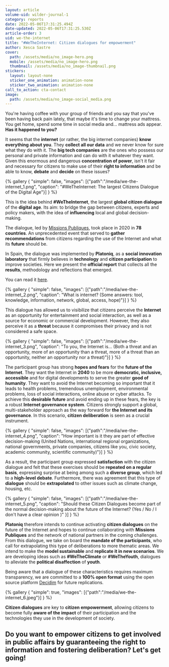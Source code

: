 ```yaml
---
layout: article
volume-uid: wilder-journal-1
category: reports
date: 2022-05-06T17:31:25.494Z
date-updated: 2022-05-06T17:31:25.530Z
article-order: 3
uid: we-the-internet
title: "#WeTheInternet: Citizen dialogues for empowerment"
author: Xesca Sastre
cover:
  path: /assets/media/no_image-hero.png
  mobile: /assets/media/no_image-hero.png
  thumbnail: /assets/media/no_image-thumbnail.png
stickers:
  layout: layout-none
  sticker_one_animation: animation-none
  sticker_two_animation: animation-none
call_to_action: cta-contact
image:
  path: /assets/media/no_image-social_media.png
---
```

You're having coffee with your group of friends and you say that you've been having back pain lately, that maybe it's time to change your mattress. You get home, spend some time in social media and... mattress ads appear. **Has it happened to you?**

It seems that the **internet** (or rather, the big internet companies) **know everything about you**. They **collect all our data** and we never know for sure what they do with it. The **big tech companies** are the ones who possess our personal and private information and can do with it whatever they want. Given this enormous and dangerous **concentration of power**, isn't it fair and necessary for citizens to make use of their **right to information** and be able to know, **debate** and **decide** on these issues?

{% gallery { "simple": false, "images": [{"path":"/media/we-the-internet_1.png", "caption": "#WeTheInternet: The largest Citizens Dialogue of the Digital Age"}] } %}

This is the idea behind **\#WeTheInternet**, the largest **global citizen dialogue** of the **digital age**. Its aim: to bridge the gap between citizens, experts and policy makers, with the idea of **influencing** local and global decision-making.

The dialogue, led by [Missions Publiques](https://missionspubliques.org/?lang=en), took place in 2020 in **78 countries**. An unprecedented event that served to **gather recommendations** from citizens regarding the use of the Internet and what its **future** should be.

In Spain, the dialogue was implemented by **Platoniq**, as a **social innovation laboratory** that firmly believes in **technology** and **citizen participation** to improve societies. Here we present the **official report** that collects all the **results**, methodology and reflections that emerged.

You can read it [here](https://es.scribd.com/document/573096337/WTI-report-EN-v1-1).

{% gallery { "simple": false, "images": [{"path":"/media/we-the-internet_2.png", "caption": "What is internet? (Some answers: tool, knowledge, information, network, global, access, hope)"}] } %}

This dialogue has allowed us to visibilize that citizens perceive the **Internet** as an opportunity for entertainment and social interaction, as well as a source for economic or commercial development. However, they also perceive it as a **threat** because it compromises their privacy and is not considered a safe space.

{% gallery { "simple": false, "images": [{"path":"/media/we-the-internet_3.png", "caption": "To you, the Internet is... (Both a threat and an opportunity, more of an opportunity than a threat, more of a threat than an opportunity, neither an opportunity nor a threat)"}] } %}

The participant group has strong **hopes and fears** for the **future of the Internet**. They want the Internet in **2040** to be more **democratic, inclusive, accessible** and for digital developments to serve the greater **good of humanity**. They want to avoid the Internet becoming so important that it leads to health problems, tremendous unemployment, environmental problems, loss of social interactions, online abuse or cyber attacks. To achieve this **desirable future** and avoid ending up in these fears, the key is a robust **Internet governance system**. Citizens strongly support a global, multi-stakeholder approach as the way forward for **the Internet and its governance**. In this scenario, **citizen deliberation** is seen as a crucial instrument.

{% gallery { "simple": false, "images": [{"path":"/media/we-the-internet_4.png", "caption": "How important is it they are part of effective decision-making (United Nations, international regional organizations, national governments, private companies, citizens like you, civic society, academic community, scientific community)"}] } %}

As a result, the participant group expressed **satisfaction** with the citizen dialogue and felt that these exercises should be **repeated on a regular basis**, expressing surprise at being among such a **diverse group**, which led to a **high-level debate**. Furthermore, there was agreement that this type of **dialogue** should be **extrapolated** to other issues such as climate change, housing, etc.

{% gallery { "simple": false, "images": [{"path":"/media/we-the-internet_5.png", "caption": "Should these Citizen Dialogues become part of the normal decision-making about the future of the Internet? (Yes / No / I don't have a clear opinion )" }] } %}

**Platoniq** therefore intends to continue activating **citizen dialogues** on the future of the Internet and hopes to continue collaborating with **Missions Publiques** and the network of national partners in the coming challenges. From this dialogue, we take on board the **mandate of the participants**, who call for extrapolating this type of deliberations to more thematic areas. We intend to make the **model sustainable** and **replicate it in new scenarios**. We are developing ideas such as **\#WeTheClimate** or **\#WeTheYouth**, dialogues to alleviate the **political disaffection** of **youth**.

Being aware that a dialogue of these characteristics requires maximum transparency, we are committed to a **100% open format** using the open source platform [Decidim](https://decidim.org/) for future replications.

{% gallery { "simple": true, "images": [{"path":"/media/we-the-internet_6.jpeg"}] } %}

**Citizen dialogues** are key to **citizen empowerment**, allowing citizens to become fully **aware of the impact** of their participation and the technologies they use in the development of society.

## **Do you want to empower citizens** to get involved in public affairs by guaranteeing the right to information and fostering deliberation? **Let's get going!**

